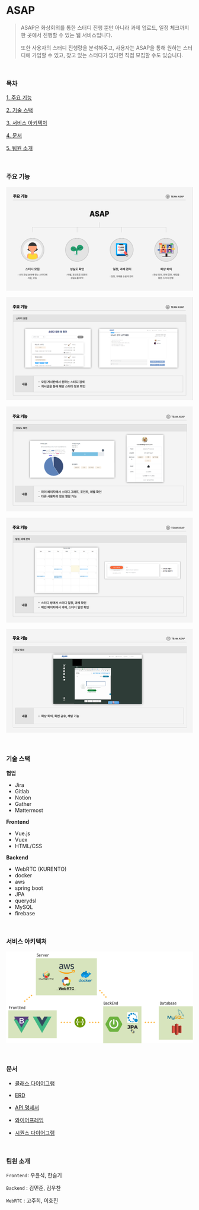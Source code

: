 # ASAP

> ASAP은 화상회의를 통한 스터디 진행 뿐만 아니라 과제 업로드, 일정 체크까지 한 곳에서 진행할 수 있는 웹 서비스입니다. 
>
> 또한 사용자의 스터디 진행량을 분석해주고, 사용자는 ASAP을 통해 원하는 스터디에 가입할 수 있고, 찾고 있는 스터디가 없다면 직접 모집할 수도 있습니다.

<br>

### 목차

[1. 주요 기능](#주요-기능)

[2. 기술 스택](#기술-스택)

[3. 서비스 아키텍처](#서비스-아키텍처)

[4. 문서](#문서)

[5. 팀원 소개](#팀원-소개)

<br>

### 주요 기능

![img1](README.assets/img1.PNG)

![img2](README.assets/img2.PNG)

![img3](README.assets/img3-16452490467252.PNG)

![img4](README.assets/img4.PNG)

![img5](README.assets/img5.PNG)

<br>

### 기술 스택

**협업**

- Jira
- Gitlab
- Notion
- Gather
- Mattermost

**Frontend**

- Vue.js
- Vuex
- HTML/CSS

**Backend**

- WebRTC (KURENTO)
- docker
- aws
- spring boot
- JPA
- querydsl
- MySQL
- firebase

<br>

### 서비스 아키텍처

![A107_시스템구성도](README.assets/A107_시스템구성도.png)

<br>

### 문서

- <a href="https://github.com/1seul357/ASAP/blob/master/%EC%82%B0%EC%B6%9C%EB%AC%BC/A107_ClassDiagram.png">클래스 다이어그램</a>

- <a href="https://github.com/1seul357/ASAP/blob/master/%EC%82%B0%EC%B6%9C%EB%AC%BC/A107_ERD.png">ERD</a>

- <a href="https://github.com/1seul357/FOR-EAT/blob/develop/docs/API_%EB%AA%85%EC%84%B8%EC%84%9C.pdf">API 명세서</a>

- <a href="https://github.com/1seul357/ASAP/blob/master/%EC%82%B0%EC%B6%9C%EB%AC%BC/A107_%EC%99%80%EC%9D%B4%EC%96%B4%ED%94%84%EB%A0%88%EC%9E%84.pdf">와이어프레임</a>
- <a href="https://github.com/1seul357/ASAP/blob/master/%EC%82%B0%EC%B6%9C%EB%AC%BC/A107_%ED%99%94%EC%83%81%EC%B1%84%ED%8C%85_%EC%8B%9C%ED%80%80%EC%8A%A4%EB%8B%A4%EC%9D%B4%EC%96%B4%EA%B7%B8%EB%9E%A8.png">시퀀스 다이어그램</a>

<br>

### 팀원 소개

`Frontend`: 우윤석, 한슬기

`Backend` : 김민준, 김우찬

`WebRTC` : 고주희, 이호진
